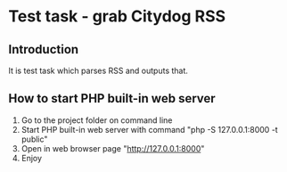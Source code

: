 Test task - grab Citydog RSS
========

Introduction
------------
It is test task which parses RSS and outputs that.

How to start PHP built-in web server
------------
 1. Go to the project folder on command line
 2. Start PHP built-in web server with command "php -S 127.0.0.1:8000 -t public"
 3. Open in web browser page "http://127.0.0.1:8000"
 4. Enjoy